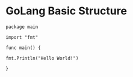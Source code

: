 # GoLang Basic Structure

    package main

    import "fmt"

    func main() {

    fmt.Println("Hello World!") 
    
    }
